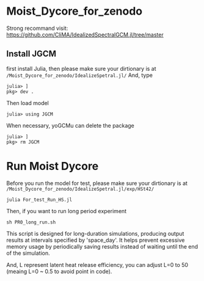 # Moist_Dycore_for_zenodo
Strong recommand visit:
https://github.com/CliMA/IdealizedSpectralGCM.jl/tree/master

## Install JGCM
first install Julia, then 
please make sure your dirtionary is at 
`/Moist_Dycore_for_zenodo/IdealizeSpetral.jl/`
And, type
```
julia> ]
pkg> dev .
```
Then load model
```
julia> using JGCM
```
When necessary, yoGCMu can delete the package
```
julia> ]
pkg> rm JGCM 
```

# Run Moist Dycore
Before you run the model for test, please make sure your dirtionary is at `/Moist_Dycore_for_zenodo/IdealizeSpetral.jl/exp/HSt42/`
```
julia For_test_Run_HS.jl
```
Then, if you want to run long period experiment
```
sh PR0_long_run.sh
```
This script is designed for long-duration simulations, producing output results at intervals specified by 'space_day'. 
It helps prevent excessive memory usage by periodically saving results instead of waiting until the end of the simulation.

And, L represent latent heat release efficiency, you can adjust L=0 to 50 (meaing L=0 ~ 0.5 to avoid point in code).
